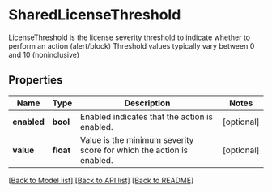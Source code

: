 # SharedLicenseThreshold

LicenseThreshold is the license severity threshold to indicate whether to perform an action (alert/block) Threshold values typically vary between 0 and 10 (noninclusive)

## Properties
Name | Type | Description | Notes
------------ | ------------- | ------------- | -------------
**enabled** | **bool** | Enabled indicates that the action is enabled.  | [optional] 
**value** | **float** | Value is the minimum severity score for which the action is enabled.  | [optional] 

[[Back to Model list]](../README.md#documentation-for-models) [[Back to API list]](../README.md#documentation-for-api-endpoints) [[Back to README]](../README.md)


